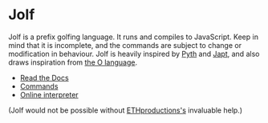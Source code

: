 # Jolf
Jolf is a prefix golfing language. It runs and compiles to JavaScript. Keep in mind that it is incomplete, and the commands are subject to change or modification in behaviour. Jolf is heavily inspired by [Pyth](https://github.com/isaacg1/pyth) and [Japt](https://github.com/ETHproductions/Japt), and also draws inspiration from [the O language](https://github.com/phase/o).

 - [Read the Docs](http://jolf.readthedocs.org/es/latest/)
 - [Commands](https://github.com/ConorOBrien-Foxx/Jolf/blob/master/docs/2.%20Commands.md)
 - [Online interpreter](http://conorobrien-foxx.github.io/Jolf/)

(Jolf would not be possible without [ETHproductions's](https://github.com/ETHproductions) invaluable help.)
